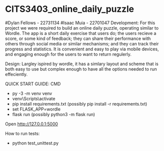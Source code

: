 # CITS3403_online_daily_puzzle
#Dylan Fellows - 22731134
#Isaac Muia - 22701047
Development:
For this project we were required to build an online daily puzzle, operating similar to Wordle.
The app is a short daily exercise that users do; the users recieve a score, or some kind of feedback; they can share their performance with others through social media or similar mechanisms; and they can track their progress and statistics. It is convenient and easy to play via mobile devices, and engaging enough for the users to want to return regulerly.

Design:
Largley ispired by wordle, it has a simlary layout and scheme that is both easy to use but complex enough to have all the options needed to run effeciently.


QUICK START GUIDE: CMD

  - py -3 -m venv venv
  - venv\Scripts\activate
  - pip install requirements.txt (possibly pip install -r requirements.txt) 
  - set FLASK_APP=wordle
  - flask run (possibly python3 -m flask run)

  Open http://127.0.0.1:5000

How to run tests:
 - python test_unittest.py
